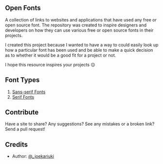 

##  Open Fonts 

A collection of links to websites and applications that have used any free or open source font. The repository was created to inspire designers and developers on how they can use various free or open source fonts in their projects.

I created this project because I wanted to have a way to could easily look up how a particular font has been used and be able to make a quick decision as to whether it would be a good fit for a project or not.

I hope this resource inspires your projects :relieved:


## Font Types

1. [Sans-serif Fonts](./Sans-serif-Fonts.md)
2. [Serif Fonts](./Serif-Fonts.md)

## Contribute

Have a site to share? Any suggestions? See any mistakes or a broken link? Send a pull request!

## Credits
* Author: [@_joekariuki](https://twitter.com/_joekariuki)

